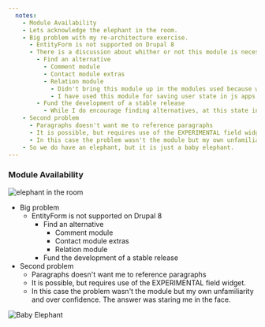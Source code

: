 ```yaml
---
  notes:
    - Module Availability
    - Lets acknowledge the elephant in the room.
    - Big problem with my re-architecture exercise.
      - EntityForm is not supported on Drupal 8
      - There is a discussion about whither or not this module is necessary. I of corse believe the module is necessary. However, this doesn't make the module stable today. The module works well enough for this experiment, but if this where a full client project we would have to explore some options.
        - Find an alternative
          - Comment module
          - Contact module extras
          - Relation module
            - Didn't bring this module up in the modules used because we didn't use it, but this is a really cool module. This module has the ability to supplant the functionality of flag and organic groups. It adds the concept of entity endpoints which allow us to make fieldable relations between entities. In the example of this LMS that entity would have all the fields for the response, an endpoint for the paragraphs item (renamed paragraph revision for Drupal 8), and an endpoint for the user.
            - I have used this module for saving user state in js apps and for keeping track of users completion status for resources in custom Professional Development portals.
        - Fund the development of a stable release
          - While I do encourage finding alternatives, at this state in Drupal 8 development I would encourage us to choose the final option because frankly aside from the comment module none of the above options are any more stable than eform and more importantly Drupal 8 needs more stability in contrib .
    - Second problem
      - Paragraphs doesn't want me to reference paragraphs
      - It is possible, but requires use of the EXPERIMENTAL field widget. The main reason this is EXPERIMENTAL is that the paragraphs modules is not mean to be used to reuse content, that is more of a function of blocks. I spent more time on this than I would have liked, due to some of Drupal 8's UI changes that I didn't fully understand. But it turned out to be a non-problem.
      - In this case the problem wasn't the module but my own unfamiliarity and over confidence. The answer was staring me in the face.
    - So we do have an elephant, but it is just a baby elephant.
---
```


### Module Availability

![elephant in the room](http://68.media.tumblr.com/06a363a56c82b78b55dd9dc52df72174/tumblr_o2k1xwmoN91ritmyro1_500.jpg)

- Big problem
  - EntityForm is not supported on Drupal 8
    - Find an alternative
      - Comment module
      - Contact module extras
      - Relation module
    - Fund the development of a stable release
- Second problem
  - Paragraphs doesn't want me to reference paragraphs
  - It is possible, but requires use of the EXPERIMENTAL field widget.
  - In this case the problem wasn't the module but my own unfamiliarity and over confidence. The answer was staring me in the face.

![Baby Elephant](https://cdn-images-1.medium.com/max/800/1*YDxL6IOZW0LYTPLnggSvlQ.gif)
